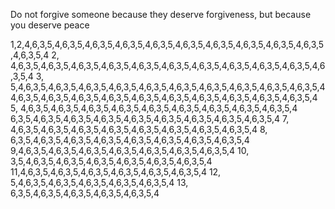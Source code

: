 Do not forgive someone because they deserve forgiveness, but because you deserve peace



1,2,4,6,3,5,4,6,3,5,4,6,3,5,4,6,3,5,4,6,3,5,4,6,3,5,4,6,3,5,4,6,3,5,4,6,3,5,4,6,3,5,4,6,3,5,4
2, 4,6,3,5,4,6,3,5,4,6,3,5,4,6,3,5,4,6,3,5,4,6,3,5,4,6,3,5,4,6,3,5,4,6,3,5,4,6,3,5,4,6,3,5,4
3, 5,4,6,3,5,4,6,3,5,4,6,3,5,4,6,3,5,4,6,3,5,4,6,3,5,4,6,3,5,4,6,3,5,4,6,3,5,4,6,3,5,4
4,6,3,5,4,6,3,5,4,6,3,5,4,6,3,5,4,6,3,5,4,6,3,5,4,6,3,5,4,6,3,5,4,6,3,5,4,6,3,5,4
5, 4,6,3,5,4,6,3,5,4,6,3,5,4,6,3,5,4,6,3,5,4,6,3,5,4,6,3,5,4,6,3,5,4,6,3,5,4
6,3,5,4,6,3,5,4,6,3,5,4,6,3,5,4,6,3,5,4,6,3,5,4,6,3,5,4,6,3,5,4,6,3,5,4
7, 4,6,3,5,4,6,3,5,4,6,3,5,4,6,3,5,4,6,3,5,4,6,3,5,4,6,3,5,4,6,3,5,4
8, 6,3,5,4,6,3,5,4,6,3,5,4,6,3,5,4,6,3,5,4,6,3,5,4,6,3,5,4,6,3,5,4
9,4,6,3,5,4,6,3,5,4,6,3,5,4,6,3,5,4,6,3,5,4,6,3,5,4,6,3,5,4
10, 3,5,4,6,3,5,4,6,3,5,4,6,3,5,4,6,3,5,4,6,3,5,4,6,3,5,4
11,4,6,3,5,4,6,3,5,4,6,3,5,4,6,3,5,4,6,3,5,4,6,3,5,4
12, 5,4,6,3,5,4,6,3,5,4,6,3,5,4,6,3,5,4,6,3,5,4
13, 6,3,5,4,6,3,5,4,6,3,5,4,6,3,5,4,6,3,5,4


